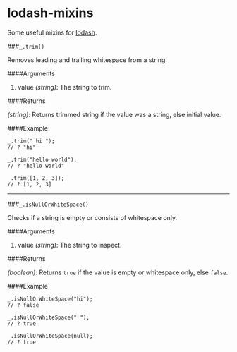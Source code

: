 lodash-mixins
=============

Some useful mixins for [lodash](http://lodash.com/).

###`_.trim()`

Removes leading and trailing whitespace from a string.

####Arguments

 1. value _(string)_: The string to trim.

####Returns

_(string)_: Returns trimmed string if the value was a string, else initial value.

####Example

    _.trim(" hi ");
    // ? "hi"
    
    _.trim("hello world");
    // ? "hello world"
    
    _.trim([1, 2, 3]);
    // ? [1, 2, 3]
    
---

###`_.isNullOrWhiteSpace()`

Checks if a string is empty or consists of whitespace only. 

####Arguments

 1. value _(string)_: The string to inspect.

####Returns

_(boolean)_: Returns `true` if the value is empty or whitespace only, else `false`.

####Example

    _.isNullOrWhiteSpace("hi");
    // ? false
    
    _.isNullOrWhiteSpace(" ");
    // ? true
    
    _.isNullOrWhiteSpace(null);
    // ? true